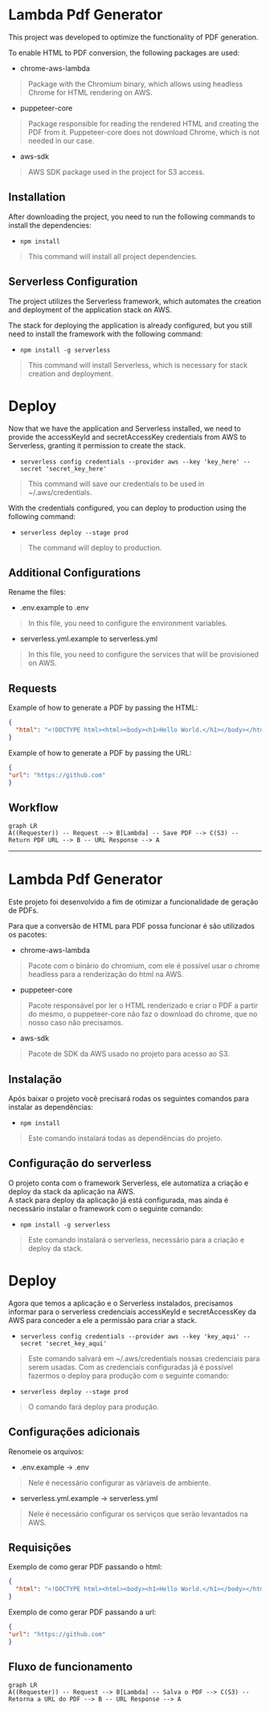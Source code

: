 # Lambda Pdf Generator

This project was developed to optimize the functionality of PDF generation.

To enable HTML to PDF conversion, the following packages are used:

- chrome-aws-lambda
> Package with the Chromium binary, which allows using headless Chrome for HTML rendering on AWS.
- puppeteer-core
> Package responsible for reading the rendered HTML and creating the PDF from it. Puppeteer-core does not download Chrome, which is not needed in our case.
- aws-sdk
> AWS SDK package used in the project for S3 access.

## Installation

After downloading the project, you need to run the following commands to install the dependencies:
- `npm install`
> This command will install all project dependencies.

## Serverless Configuration

The project utilizes the Serverless framework, which automates the creation and deployment of the application stack on AWS.

The stack for deploying the application is already configured, but you still need to install the framework with the following command:
- `npm install -g serverless`
> This command will install Serverless, which is necessary for stack creation and deployment.

# Deploy

Now that we have the application and Serverless installed, we need to provide the accessKeyId and secretAccessKey credentials from AWS to Serverless, granting it permission to create the stack.
- `serverless config credentials --provider aws --key 'key_here' --secret 'secret_key_here'`
>This command will save our credentials to be used in ~/.aws/credentials.

With the credentials configured, you can deploy to production using the following command:
- `serverless deploy --stage prod`
> The command will deploy to production.

## Additional Configurations

Rename the files:
- .env.example to .env
> In this file, you need to configure the environment variables.
- serverless.yml.example to serverless.yml
> In this file, you need to configure the services that will be provisioned on AWS.

## Requests

Example of how to generate a PDF by passing the HTML:

```json
{
  "html": "<!DOCTYPE html><html><body><h1>Hello World.</h1></body></html>"
}
```

Example of how to generate a PDF by passing the URL:

```json
{
"url": "https://github.com"
}
```

## Workflow

```mermaid
graph LR
A((Requester)) -- Request --> B[Lambda] -- Save PDF --> C(S3) -- Return PDF URL --> B -- URL Response --> A
```

---

# Lambda Pdf Generator

Este projeto foi desenvolvido a fim de otimizar a funcionalidade de geração de PDFs.

Para que a conversão de HTML para PDF possa funcionar é são utilizados os pacotes:

- chrome-aws-lambda
> Pacote com o binário do chromium, com ele é possível usar o chrome headless para a renderização do html na AWS.
- puppeteer-core
> Pacote responsável por ler o HTML renderizado e criar o PDF a partir do mesmo, o puppeteer-core não faz o download do chrome, que no nosso caso não precisamos.
- aws-sdk
> Pacote de SDK da AWS usado no projeto para acesso ao S3.
## Instalação

Após baixar o projeto você precisará rodas os seguintes comandos para instalar as dependências:

- `npm install`
> Este comando instalará todas as dependências do projeto.

## Configuração do serverless
O projeto conta com o framework Serverless, ele automatiza a criação e deploy da stack da aplicação na AWS.  
A stack para deploy da aplicação já está configurada, mas ainda é necessário instalar o framework com o seguinte comando:

- `npm install -g serverless`
> Este comando instalará o serverless, necessário para a criação e deploy da stack.
# Deploy

Agora que temos a aplicação e o Serverless instalados, precisamos informar para o serverless credenciais accessKeyId e secretAccessKey da AWS para conceder a ele a permissão para criar a stack.
- `serverless config credentials --provider aws --key 'key_aqui' --secret 'secret_key_aqui'`
> Este comando salvará em ~/.aws/credentials nossas credenciais para serem usadas.
Com as credenciais configuradas já é possível fazermos o deploy para produção com o seguinte comando:
- `serverless deploy --stage prod`
> O comando fará deploy para produção.

## Configurações adicionais
Renomeie os arquivos:
- .env.example -> .env
> Nele é necessário configurar as váriaveis de ambiente.
- serverless.yml.example -> serverless.yml
> Nele é necessário configurar os serviços que serão levantados na AWS.

## Requisições

Exemplo de como gerar PDF passando o html:

```json
{
  "html": "<!DOCTYPE html><html><body><h1>Hello World.</h1></body></html>"
}
```

Exemplo de como gerar PDF passando a url:

```json
{
"url": "https://github.com"
}
```

## Fluxo de funcionamento

```mermaid
graph LR
A((Requester)) -- Request --> B[Lambda] -- Salva o PDF --> C(S3) -- Retorna a URL do PDF --> B -- URL Response --> A
```
